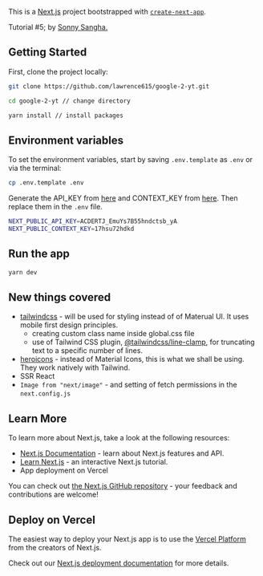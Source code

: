 This is a [Next.js](https://nextjs.org/) project bootstrapped with [`create-next-app`](https://github.com/vercel/next.js/tree/canary/packages/create-next-app).

Tutorial #5; by [Sonny Sangha.](https://www.youtube.com/watch?v=24xpTmaPOdY&ab_channel=SonnySangha)
## Getting Started

First, clone the project locally:
```bash
git clone https://github.com/lawrence615/google-2-yt.git

cd google-2-yt // change directory

yarn install // install packages
```

## Environment variables
To set the environment variables, start by saving `.env.template` as `.env` or via the terminal:
```bash
cp .env.template .env
```
Generate the API_KEY from [here](https://developers.google.com/custom-search/v1/introduction#identify_your_application_to_google_with_api_key) and CONTEXT_KEY from [here](https://cse.google.com/cse/create/new). Then replace them in the `.env` file.
```bash
NEXT_PUBLIC_API_KEY=ACDERTJ_EmuYs7B55hndctsb_yA
NEXT_PUBLIC_CONTEXT_KEY=17hsu72hdkd
```

## Run the app

```bash
yarn dev
```

## New things covered
- [tailwindcss](https://tailwindcss.com/) - will be used for styling instead of of Materual UI. It uses mobile first design principles.
  - creating custom class name inside global.css file
  - use of Tailwind CSS plugin, [@tailwindcss/line-clamp](https://tailwindcss.com/blog/multi-line-truncation-with-tailwindcss-line-clamp), for truncating text to a specific number of lines.
- [heroicons](https://heroicons.com/) - instead of Material Icons, this is what we shall be using. They work natively with Tailwind.
- SSR React
- `Image from "next/image"` - and setting of fetch permissions in the `next.config.js`

## Learn More

To learn more about Next.js, take a look at the following resources:

- [Next.js Documentation](https://nextjs.org/docs) - learn about Next.js features and API.
- [Learn Next.js](https://nextjs.org/learn) - an interactive Next.js tutorial.
- App deployment on Vercel

You can check out [the Next.js GitHub repository](https://github.com/vercel/next.js/) - your feedback and contributions are welcome!

## Deploy on Vercel

The easiest way to deploy your Next.js app is to use the [Vercel Platform](https://vercel.com/new?utm_medium=default-template&filter=next.js&utm_source=create-next-app&utm_campaign=create-next-app-readme) from the creators of Next.js.

Check out our [Next.js deployment documentation](https://nextjs.org/docs/deployment) for more details.
